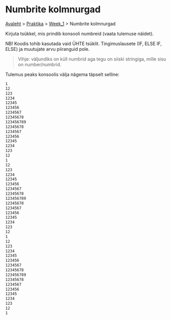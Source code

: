 # Numbrite kolmnurgad
[Avaleht](../../../README.md) > [Praktika](../../README.md) > [Week_1](../README.md) > Numbrite kolmnurgad  

Kirjuta tsükkel, mis prindib konsooli numbreid (vaata tulemuse näidet). 

NB! Koodis tohib kasutada vaid ÜHTE tsüklit. 
Tingimuslausete (IF, ELSE IF, ELSE) ja muutujate arvu piiranguid pole.

> Vihje: väljundiks on küll numbrid aga tegu on siiski stringiga, mille sisu on number/numbrid.

Tulemus peaks konsoolis välja nägema täpselt selline:

```bash
1
12
123
1234
12345
123456
1234567
12345678
123456789
12345678
1234567
123456
12345
1234
123
12
1
12
123
1234
12345
123456
1234567
12345678
123456789
12345678
1234567
123456
12345
1234
123
12
1
12
123
1234
12345
123456
1234567
12345678
123456789
12345678
1234567
123456
12345
1234
123
12
1
```
